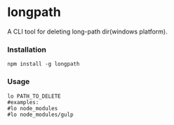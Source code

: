 longpath
===========

A CLI tool for deleting long-path dir(windows platform).

### Installation

``` shell
npm install -g longpath
```
### Usage

``` shell
lo PATH_TO_DELETE  
#examples:  
#lo node_modules  
#lo node_modules/gulp  
```